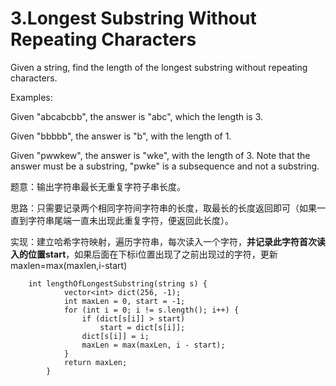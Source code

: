# 3.Longest Substring Without Repeating Characters #
Given a string, find the length of the longest substring without repeating characters.

Examples:

Given "abcabcbb", the answer is "abc", which the length is 3.

Given "bbbbb", the answer is "b", with the length of 1.

Given "pwwkew", the answer is "wke", with the length of 3. Note that the answer must be a substring, "pwke" is a subsequence and not a substring.

题意：输出字符串最长无重复字符子串长度。

思路：只需要记录两个相同字符间字符串的长度，取最长的长度返回即可（如果一直到字符串尾端一直未出现此重复字符，便返回此长度）。

实现：建立哈希字符映射，遍历字符串，每次读入一个字符，**并记录此字符首次读入的位置start**，如果后面在下标i位置出现了之前出现过的字符，更新maxlen=max(maxlen,i-start)

		int lengthOfLongestSubstring(string s) {
		        vector<int> dict(256, -1);
		        int maxLen = 0, start = -1;
		        for (int i = 0; i != s.length(); i++) {
		            if (dict[s[i]] > start)
		                start = dict[s[i]];
		            dict[s[i]] = i;
		            maxLen = max(maxLen, i - start);
		        }
		        return maxLen;
		    }